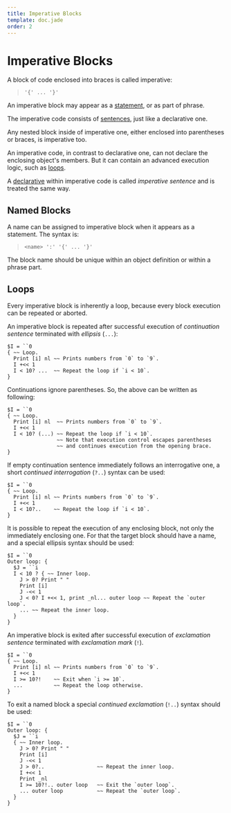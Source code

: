 ```yaml
---
title: Imperative Blocks
template: doc.jade
order: 2
---
```


Imperative Blocks
=================
<!--
Copyright (C) 2010-2014 Ruslan Lopatin.
Permission is granted to copy, distribute and/or modify this document
under the terms of the GNU Free Documentation License, Version 1.3
or any later version published by the Free Software Foundation;
with no Invariant Sections, no Front-Cover Texts, and no Back-Cover Texts.
A copy of the license is included in the section entitled "GNU
Free Documentation License".
-->

A block of code enclosed into braces is called imperative:

> `'{' ... '}'`

An imperative block may appear as a [statement](statements.html), or as part of
phrase.

The imperative code consists of [sentences](index.html), just like a declarative
one.

Any nested block inside of imperative one, either enclosed into parentheses or
braces, is imperative too.

An imperative code, in contrast to declarative one, can not declare the
enclosing object's members. But it can contain an advanced execution logic, such
as [loops](#loops).

A [declarative](index.html#declarative-sentence) within imperative code is
called _imperative sentence_ and is treated the same way. 


Named Blocks
------------

A name can be assigned to imperative block when it appears as a statement.
The syntax is:

> `<name> ':' '{' ... '}'`

The block name should be unique within an object definition or within a phrase
part.


Loops
-----

Every imperative block is inherently a loop, because every block execution can
be repeated or aborted.

An imperative block is repeated after successful execution of
_continuation sentence_ terminated with _ellipsis_ (`...`):
```o42a
$I = ``0
{ ~~ Loop.
  Print [i] nl ~~ Prints numbers from `0` to `9`.
  I +<< 1
  I < 10? ...  ~~ Repeat the loop if `i < 10`.
}
```

Continuations ignore parentheses. So, the above can be written as following:
```o42a
$I = ``0
{ ~~ Loop.
  Print [i] nl  ~~ Prints numbers from `0` to `9`.
  I +<< 1
  I < 10? (...) ~~ Repeat the loop if `i < 10`.
                ~~ Note that execution control escapes parentheses
                ~~ and continues execution from the opening brace.
}
```

If empty continuation sentence immediately follows an interrogative one,
a short _continued interrogation_ (`?..`) syntax can be used:
```o42a
$I = ``0
{ ~~ Loop.
  Print [i] nl ~~ Prints numbers from `0` to `9`.
  I +<< 1
  I < 10?..    ~~ Repeat the loop if `i < 10`.
}
```

It is possible to repeat the execution of any enclosing block, not only the
immediately enclosing one. For that the target block should have a name, and a
special ellipsis syntax should be used:
```o42a
$I = ``0
Outer loop: {
  $J = ``i
  I < 10 ? { ~~ Inner loop.
    J > 0? Print " "
    Print [i]
    J -<< 1
    J < 0? I +<< 1, print _nl... outer loop ~~ Repeat the `outer loop`.
    ... ~~ Repeat the inner loop.
  }
}
```

An imperative block is exited after successful execution of
_exclamation sentence_ terminated with _exclamation mark_ (`!`).
```o42a
$I = ``0
{ ~~ Loop.
  Print [i] nl ~~ Prints numbers from `0` to `9`.
  I +<< 1
  I >= 10?!    ~~ Exit when `i >= 10`.
  ...          ~~ Repeat the loop otherwise.
}
```

To exit a named block a special _continued exclamation_ (`!..`) syntax should be
used:
```o42a
$I = ``0
Outer loop: {
  $J = ``i
  { ~~ Inner loop.
    J > 0? Print " "
    Print [i]
    J -<< 1
    J > 0?..                 ~~ Repeat the inner loop.
    I +<< 1
    Print _nl
    I >= 10?!.. outer loop   ~~ Exit the `outer loop`.
    ... outer loop           ~~ Repeat the `outer loop`.
  }
}
```
